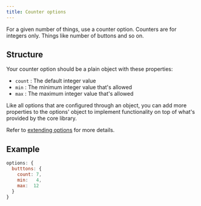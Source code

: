 ```yaml
---
title: Counter options
---
```


For a given number of things, use a counter option.
Counters are for integers only. Things like number of buttons and so on.

## Structure

Your counter option should be a plain object with these properties:

- `count` : The default integer value
- `min` : The minimum integer value that's allowed
- `max` : The maximum integer value that's allowed

<Tip>

Like all options that are configured through an object, you can 
add more properties to the options' object to implement functionality on
top of what's provided by the core library.

Refer to [extending options](/reference/api/part/config/options/extend) for
more details.

</Tip>

## Example

```js
options: {
  butttons: { 
    count: 7, 
    min:   4,
    max:  12 
  }
}
```
